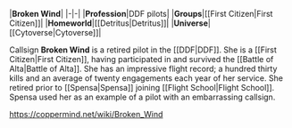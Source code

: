 |**Broken Wind**|
|-|-|
|**Profession**|DDF pilots|
|**Groups**|[[First Citizen\|First Citizen]]|
|**Homeworld**|[[Detritus\|Detritus]]|
|**Universe**|[[Cytoverse\|Cytoverse]]|

Callsign **Broken Wind** is a retired pilot in the [[DDF\|DDF]]. She is a [[First Citizen\|First Citizen]], having participated in and survived the [[Battle of Alta\|Battle of Alta]]. She has an impressive flight record; a hundred thirty kills and an average of twenty engagements each year of her service. She retired prior to [[Spensa\|Spensa]] joining [[Flight School\|Flight School]]. Spensa used her as an example of a pilot with an embarrassing callsign.



https://coppermind.net/wiki/Broken_Wind